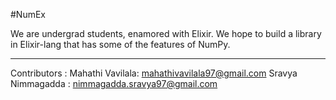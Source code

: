 #NumEx

We are undergrad students, enamored with Elixir.
We hope to build a library in Elixir-lang that has some of the features of NumPy.
______________
Contributors :
Mahathi Vavilala: mahathivavilala97@gmail.com
Sravya Nimmagadda : nimmagadda.sravya97@gmail.com